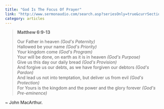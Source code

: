 ```yaml
---
title: "God Is The Focus Of Prayer"
link: "http://www.sermonaudio.com/search.asp?seriesOnly=true&currSection=sermonstopic&sourceid=johnmacarthur&keyword=The+Disciples%27+Prayer&keyworddesc=The+Disciples%27+Prayer"
category: articles
---
```


> **Matthew 6:9-13**  
>
> Our Father in heaven _(God's Paternity)_  
> Hallowed be your name _(God's Priority)_  
> Your kingdom come _(God's Program)_  
> Your will be done, on earth as it is in heaven _(God's Purpose)_  
> Give us this day our daily bread _(God's Provision)_  
> And forgive us our debts, as we have forgiven our debtors _(God's Pardon)_  
> And lead us not into temptation, but deliver us from evil _(God's Protection)_  
> For Yours is the kingdom and the power and the glory forever _(God's Pre-eminence)_  

~ John MacArthur.

